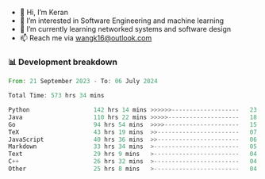 - 👋 Hi, I’m Keran
- 👀 I’m interested in Software Engineering and machine learning
- 🌱 I’m currently learning networked systems and software design
- 📫 Reach me via wangk16@outlook.com


###  📊 Development breakdown
<!--START_SECTION:waka-->

```rust
From: 21 September 2023 - To: 06 July 2024

Total Time: 573 hrs 34 mins

Python                  142 hrs 14 mins >>>>>>-------------------   23.76 %
Java                    110 hrs 22 mins >>>>>--------------------   18.44 %
Go                      94 hrs 54 mins  >>>>---------------------   15.85 %
TeX                     43 hrs 19 mins  >>-----------------------   07.24 %
JavaScript              40 hrs 36 mins  >>-----------------------   06.78 %
Markdown                33 hrs 34 mins  >------------------------   05.61 %
Text                    29 hrs 9 mins   >------------------------   04.87 %
C++                     26 hrs 32 mins  >------------------------   04.43 %
Other                   25 hrs 8 mins   >------------------------   04.20 %
```

<!--END_SECTION:waka-->

<!---
keran-w/keran-w is a ✨ special ✨ repository because its `README.md` (this file) appears on your GitHub profile.
You can click the Preview link to take a look at your changes.
--->
